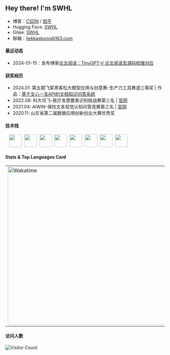 ## Hey there! I'm SWHL 

- 博客：[CSDN](https://blog.csdn.net/shiwanghualuo) / [知乎](https://www.zhihu.com/people/shiwanghualuo)
- Hugging Face: [SWHL](https://huggingface.co/SWHL)
- Gitee: [SWHL](https://gitee.com/SWHL)
- 邮箱：liekkaskono@163.com

#### 最近动态
- 2024-01-15：发布博客[论文阅读：TinyGPT-V 论文阅读及源码梳理对应](https://blog.csdn.net/shiwanghualuo/article/details/135539715?spm=1001.2014.3001.5501)

#### 获奖经历
- 2024.01: 第五期飞桨黑客松大模型应用与创意赛-生产力工具赛道三等奖 | 作品：[基于文心一言API的文档知识问答系统](https://aistudio.baidu.com/application/detail/8138)
- 2022.08: 科大讯飞-医疗发票要素识别挑战赛第三名 | [官网](https://challenge.xfyun.cn/topic/info?type=medical-invoice&option=phb)
- 2021.04: AIWIN-保险文本视觉认知问答竞赛第三名 | [官网](http://ailab.aiwin.org.cn/competitions/49)
- 2020.11: 山东省第二届数据应用创新创业大赛优秀奖

#### 技术栈
&nbsp;&nbsp;
<img height=40 src="https://cdn.jsdelivr.net/gh/devicons/devicon/icons/python/python-original.svg" />&nbsp;
<img height=40 src="https://cdn.jsdelivr.net/gh/devicons/devicon/icons/cplusplus/cplusplus-original.svg" />&nbsp;
<img height=40 src="https://cdn.jsdelivr.net/gh/devicons/devicon/icons/pytorch/pytorch-original.svg" />&nbsp;
<img height=40 src="https://cdn.jsdelivr.net/gh/devicons/devicon/icons/git/git-original-wordmark.svg" />&nbsp;
<img height=40 src="https://cdn.jsdelivr.net/gh/devicons/devicon/icons/markdown/markdown-original.svg" />&nbsp;
<img height=40 src="https://cdn.jsdelivr.net/gh/devicons/devicon/icons/latex/latex-original.svg" />&nbsp;
<img height=40 src="https://cdn.jsdelivr.net/gh/devicons/devicon/icons/bash/bash-original.svg" />&nbsp;
<img height=40 src="https://cdn.jsdelivr.net/gh/devicons/devicon/icons/vscode/vscode-original-wordmark.svg" />&nbsp;  

#### Stats & Top Languages Card
<table>
  <tr>
    <td><img src="https://github-readme-stats.vercel.app/api?username=SWHL&theme=transparent&hide_title=true&hide_border=true&show_icons=true&include_all_commits=true" width="500" alt="Wakatime"/></td>
    <td><img src="https://github-readme-stats.vercel.app/api/top-langs/?username=SWHL&theme=transparent&hide_title=true&layout=compact&hide_border=true&show_icons=true&include_all_commits=true" height="137"  alt="Wakatime"/></td>
  </tr>
</table>


#### 访问人数
![Visitor Count](https://profile-counter.glitch.me/SWHL/count.svg)
